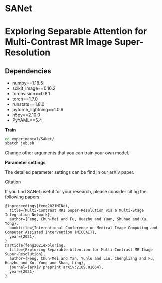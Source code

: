 # SANet
# Exploring Separable Attention for Multi-Contrast MR Image Super-Resolution

## Dependencies
* numpy==1.18.5
* scikit_image==0.16.2
* torchvision==0.8.1
* torch==1.7.0
* runstats==1.8.0
* pytorch_lightning==1.0.6
* h5py==2.10.0
* PyYAML==5.4

**Train**
```bash
cd experimental/SANet/
sbatch job.sh
```

Change other arguments that you can train your own model.

**Parameter settings**

The detailed parameter settings can be find in our arXiv paper.


Citation

If you find SANet useful for your research, please consider citing the following papers:

```
@inproceedings{feng2021MINet,
  title={Multi-Contrast MRI Super-Resolution via a Multi-Stage Integration Network},
  author={Feng, Chun-Mei and Fu, Huazhu and Yuan, Shuhao and Xu, Yong},
  booktitle={International Conference on Medical Image Computing and Computer Assisted Intervention (MICCAI)},
  year={2021}
}
@article{feng2021exploring,
  title={Exploring Separable Attention for Multi-Contrast MR Image Super-Resolution},
  author={Feng, Chun-Mei and Yan, Yunlu and Liu, Chengliang and Fu, Huazhu and Xu, Yong and Shao, Ling},
  journal={arXiv preprint arXiv:2109.01664},
  year={2021}
}
```
